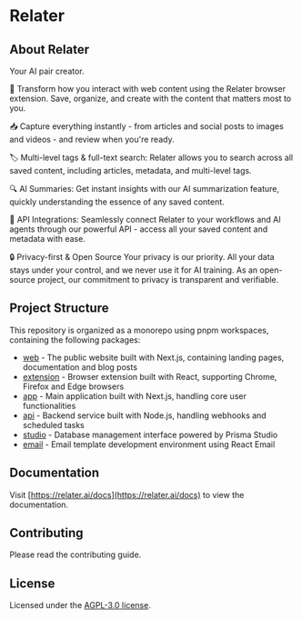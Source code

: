 # Relater

## About Relater

Your AI pair creator.

🚀 Transform how you interact with web content using the Relater browser extension. Save, organize, and create with the content that matters most to you.

📥 Capture everything instantly - from articles and social posts to images and videos - and review when you're ready.

🏷 Multi-level tags & full-text search: Relater allows you to search across all saved content, including articles, metadata, and multi-level tags.

🔍 AI Summaries: Get instant insights with our AI summarization feature, quickly understanding the essence of any saved content.

🔗 API Integrations: Seamlessly connect Relater to your workflows and AI agents through our powerful API - access all your saved content and metadata with ease.

🔒 Privacy-first & Open Source
Your privacy is our priority. All your data stays under your control, and we never use it for AI training. As an open-source project, our commitment to privacy is transparent and verifiable.

## Project Structure

This repository is organized as a monorepo using pnpm workspaces, containing the following packages:

- [web](apps/web) - The public website built with Next.js, containing landing pages, documentation and blog posts
- [extension](apps/extension) - Browser extension built with React, supporting Chrome, Firefox and Edge browsers
- [app](apps/app) - Main application built with Next.js, handling core user functionalities
- [api](apps/api) - Backend service built with Node.js, handling webhooks and scheduled tasks
- [studio](apps/studio) - Database management interface powered by Prisma Studio
- [email](apps/email) - Email template development environment using React Email

## Documentation

Visit [https://relater.ai/docs](https://relater.ai/docs) to view the documentation.

## Contributing

Please read the contributing guide.

## License

Licensed under the [AGPL-3.0 license](LICENSE).
